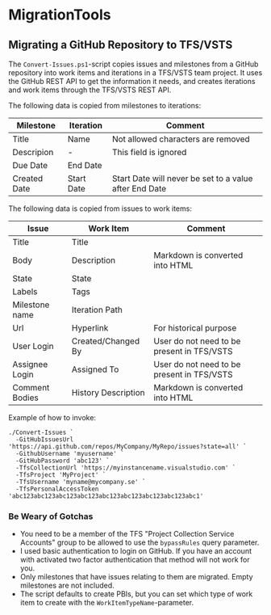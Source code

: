 # MigrationTools

## Migrating a GitHub Repository to TFS/VSTS

The `Convert-Issues.ps1`-script copies issues and milestones from a GitHub repository into work items and iterations in a TFS/VSTS team project. It uses the GitHub REST API to get the information it needs, and creates iterations and work items through the TFS/VSTS REST API.

The following data is copied from milestones to iterations:

| Milestone    | Iteration  | Comment                                                |
| ------------ | ---------- | ------------------------------------------------------ |
| Title        | Name       | Not allowed characters are removed                     |
| Descripion   | -          | This field is ignored                                  |
| Due Date     | End Date   |                                                        |
| Created Date | Start Date | Start Date will never be set to a value after End Date |

The following data is copied from issues to work items:

| Issue          | Work Item           | Comment                                    |
| -------------- | ------------------- | ------------------------------------------ |
| Title          | Title               |                                            |
| Body           | Description         | Markdown is converted into HTML            |
| State          | State               |                                            |
| Labels         | Tags                |                                            |
| Milestone name | Iteration Path      |                                            |
| Url            | Hyperlink           | For historical purpose                     |
| User Login     | Created/Changed By  | User do not need to be present in TFS/VSTS |
| Assignee Login | Assigned To         | User do not need to be present in TFS/VSTS |
| Comment Bodies | History Description | Markdown is converted into HTML            |

Example of how to invoke:

```
./Convert-Issues `
  -GitHubIssuesUrl 'https://api.github.com/repos/MyCompany/MyRepo/issues?state=all' `
  -GithubUsername 'myusername' `
  -GitHubPassword 'abc123' `
  -TfsCollectionUrl 'https://myinstancename.visualstudio.com' `
  -TfsProject 'MyProject' `
  -TfsUsername 'myname@mycompany.se' `
  -TfsPersonalAccessToken 'abc123abc123abc123abc123abc123abc123abc123abc123abc1'
```

### Be Weary of Gotchas

* You need to be a member of the TFS "Project Collection Service Accounts" group to be allowed to use the `bypassRules` query parameter.
* I used basic authentication to login on GitHub. If you have an account with activated two factor authentication that method will not work for you.
* Only milestones that have issues relating to them are migrated. Empty milestones are not included.
* The script defaults to create PBIs, but you can set which type of work item to create with the `WorkItemTypeName`-parameter.
